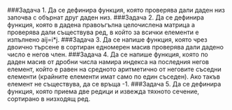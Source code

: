 ###Задача 1.
Да се дефинира функция, която проверява дали даден низ започва с обърнат друг даден низ.
###Задача 2.
Да се дефинира функция, която в дадена правоъгълна целочислена матрица a проверява дали съществува ред, в който за всички елементи е изпълнено aij=i*j.
###Задача 3.
Да се напише функция, която чрез двоично търсене в сортиран едномерен масив проверява дали дадено число е негов член.
###Задача 4.
Да се напише функция, която по даден масив от дробни числа намира индекса на последния негов елемент, който е равен на средното аритметично от неговите съседни елементи (крайните елементи имат само по един съседен). Ако такъв елемент не съществува, да се връща -1.
###Задача 5.
Да се дефинира функция, която приема две редици и извежда тяхното сечение, сортирано в низходящ ред.
